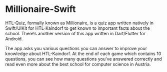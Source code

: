 # Millionaire-Swift

HTL-Quiz, formally known as Millionaire, is a quiz app written natively in Swift/UIKit for HTL-Kaindorf to get known to important facts about the school. There‘s another version of this app written in Dart/Flutter for Android.

The app asks you various questions you can answer to improve your knowledge about HTL-Kaindorf. At the end of each game which contains 10 questions, you can see how many questions you've answered correctly and read even more about the best school for computer science in Austria.
